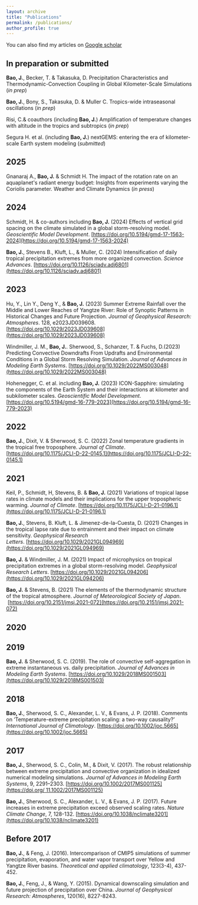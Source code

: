 ```yaml
---
layout: archive
title: "Publications"
permalink: /publications/
author_profile: true
---
```


You can also find my articles on [Google scholar](https://scholar.google.com/citations?user=CB63GVIAAAAJ&hl=en)

## In preparation or submitted

**Bao, J.**, Becker, T. & Takasuka, D. Precipitation Characteristics and Thermodynamic-Convection Coupling in Global Kilometer-Scale Simulations  (*in prep*)

**Bao, J.**, Bony, S., Takasuka, D. & Muller C. Tropics-wide intraseasonal oscillations (*in prep*)

Risi, C.& coauthors (including **Bao, J.**) Amplification of temperature changes with altitude in the tropics and subtropics (*in prep*)

Segura H. et al. (including **Bao, J.**) nextGEMS: entering the era of kilometer-scale Earth system modeling (*submitted*)


## 2025

Gnanaraj A., **Bao, J.** & Schmidt H. The impact of the rotation rate on an aquaplanet's radiant energy budget: Insights from experiments varying the Coriolis parameter. Weather and Climate Dynamics (*in press*)


## 2024

Schmidt, H. & co-authors including **Bao, J.** (2024) Effects of vertical grid spacing on the climate simulated in a global storm-resolving model. *Geoscientific Model Development*. [https://doi.org/10.5194/gmd-17-1563-2024](https://doi.org/10.5194/gmd-17-1563-2024)

**Bao, J.**, Stevens B., Kluft, L., & Muller, C. (2024) Intensification of daily tropical precipitation extremes from more organized convection. *Science Advances*. [https://doi.org/10.1126/sciadv.adj6801](https://doi.org/10.1126/sciadv.adj6801)

## 2023
Hu, Y., Lin Y., Deng Y., & **Bao, J.** (2023) Summer Extreme Rainfall over the Middle and Lower Reaches of Yangtze River: Role of Synoptic Patterns in Historical Changes and Future Projection. *Journal of Geophysical Research: Atmospheres*. 128, e2023JD039608. [https://doi.org/10.1029/2023JD039608](https://doi.org/10.1029/2023JD039608)

Windmiller, J. M., **Bao, J.**. Sherwood, S., Schanzer, T. & Fuchs, D.(2023) Predicting Convective Downdrafts From Updrafts and Environmental Conditions in a Global Storm Resolving Simulation. *Journal of Advances in Modeling Earth Systems*. [https://doi.org/10.1029/2022MS003048](https://doi.org/10.1029/2022MS003048)

Hohenegger, C. et al. including **Bao, J.** (2023) ICON-Sapphire: simulating the components of the Earth System and their interactions at kilometer and subkilometer scales. *Geoscientific Model Development*.[https://doi.org/10.5194/gmd-16-779-2023](https://doi.org/10.5194/gmd-16-779-2023)

## 2022
**Bao, J.**, Dixit, V. & Sherwood, S. C. (2022) Zonal temperature gradients in the tropical free troposphere. *Journal of Climate*.[https://doi.org/10.1175/JCLI-D-22-0145.1](https://doi.org/10.1175/JCLI-D-22-0145.1)

## 2021
Keil, P., Schmidt, H, Stevens, B. & **Bao, J.** (2021) Variations of tropical lapse rates in climate models and their implications for the upper tropospheric warming. *Journal of Climate*. [https://doi.org/10.1175/JCLI-D-21-0196.1](https://doi.org/10.1175/JCLI-D-21-0196.1)

**Bao, J.**, Stevens, B. Kluft, L. & Jimenez-de-la-Cuesta, D. (2021) Changes in the tropical lapse rate due to entrainment and their impact on climate sensitivity. *Geophysical Research Letters*. [https://doi.org/10.1029/2021GL094969](https://doi.org/10.1029/2021GL094969)

**Bao, J.** & Windmiller, J. M. (2021) Impact of microphysics on tropical precipitation extremes in a global storm-resolving model. *Geophysical Research Letters*. [https://doi.org/10.1029/2021GL094206](https://doi.org/10.1029/2021GL094206)

**Bao, J.** & Stevens, B. (2021) The elements of the thermodynamic structure of the tropical atmosphere. *Journal of Meteorological Society of Japan*.  [https://doi.org/10.2151/jmsj.2021-072](https://doi.org/10.2151/jmsj.2021-072)

## 2020

## 2019
**Bao, J.** & Sherwood, S. C. (2019). The role of convective self-aggregation in extreme instantaneous vs. daily precipitation. *Journal of Advances in Modeling Earth Systems*. [https://doi.org/10.1029/2018MS001503](https://doi.org/10.1029/2018MS001503)

## 2018
**Bao, J.**, Sherwood, S. C., Alexander, L. V., & Evans, J. P. (2018). Comments on ‘Temperature-extreme precipitation scaling: a two-way causality?’ *International Journal of Climatology*. [https://doi.org/10.1002/joc.5665](https://doi.org/10.1002/joc.5665)

## 2017
**Bao, J.**, Sherwood, S. C., Colin, M., & Dixit, V. (2017). The robust relationship between extreme precipitation and convective organization in idealized numerical modeling simulations. *Journal of Advances in Modeling Earth Systems*, 9, 2291–2303. [https://doi.org/10.1002/2017MS001125](https://doi.org/ 11.1002/2017MS001125)

**Bao, J.**, Sherwood, S. C., Alexander, L. V., & Evans, J. P. (2017). Future increases in extreme precipitation exceed observed scaling rates. *Nature Climate Change*, 7, 128-132. [https://doi.org/10.1038/nclimate3201](https://doi.org/10.1038/nclimate3201)

## Before 2017
**Bao, J.**, & Feng, J. (2016). Intercomparison of CMIP5 simulations of summer precipitation, evaporation, and water vapor transport over Yellow and Yangtze River basins. *Theoretical and applied climatology*, 123(3-4), 437-452.

**Bao, J.**, Feng, J., & Wang, Y. (2015). Dynamical downscaling simulation and future projection of precipitation over China. *Journal of Geophysical Research: Atmospheres*, 120(16), 8227-8243.


